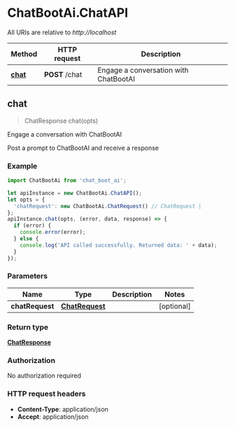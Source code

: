 # ChatBootAi.ChatAPI

All URIs are relative to *http://localhost*

Method | HTTP request | Description
------------- | ------------- | -------------
[**chat**](ChatAPI.md#chat) | **POST** /chat | Engage a conversation with ChatBootAI



## chat

> ChatResponse chat(opts)

Engage a conversation with ChatBootAI

Post a prompt to ChatBootAI and receive a response

### Example

```javascript
import ChatBootAi from 'chat_boot_ai';

let apiInstance = new ChatBootAi.ChatAPI();
let opts = {
  'chatRequest': new ChatBootAi.ChatRequest() // ChatRequest | 
};
apiInstance.chat(opts, (error, data, response) => {
  if (error) {
    console.error(error);
  } else {
    console.log('API called successfully. Returned data: ' + data);
  }
});
```

### Parameters


Name | Type | Description  | Notes
------------- | ------------- | ------------- | -------------
 **chatRequest** | [**ChatRequest**](ChatRequest.md)|  | [optional] 

### Return type

[**ChatResponse**](ChatResponse.md)

### Authorization

No authorization required

### HTTP request headers

- **Content-Type**: application/json
- **Accept**: application/json

